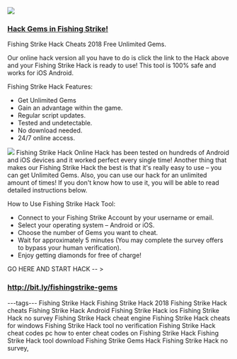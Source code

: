 <a href="http://bit.ly/fishingstrike-gems"><img src="https://i.imgur.com/JofLywq.gif"></a>
<h3><a href="http://bit.ly/fishingstrike-gems">Hack Gems in Fishing Strike!</a></h3>
Fishing Strike Hack Cheats 2018 Free Unlimited Gems.

Our online hack version all you have to do is click the link to the Hack above and your Fishing Strike Hack is ready to use! This tool is 100% safe and works for iOS Android.

Fishing Strike Hack Features:
- Get Unlimited Gems
- Gain an advantage within the game.
- Regular script updates.
- Tested and undetectable.
- No download needed.
- 24/7 online access.
<img src="http://cheatgames.online/fishingstrike-gems/img/proof.jpg">
Fishing Strike Hack Online Hack has been tested on hundreds of Android and iOS devices and it worked perfect every single time! Another thing that makes our Fishing Strike Hack the best is that it's really easy to use – you can get Unlimited Gems. Also, you can use our hack for an unlimited amount of times! If you don't know how to use it, you will be able to read detailed instructions below.


How to Use Fishing Strike Hack Tool:
- Connect to your Fishing Strike Account by your username or email.
- Select your operating system – Android or iOS.
- Choose the number of Gems you want to cheat.
- Wait for approximately 5 minutes (You may complete the survey offers to bypass your human verification).
- Enjoy getting diamonds for free of charge!

GO HERE AND START HACK -- > <h3><a href="http://bit.ly/fishingstrike-gems">http://bit.ly/fishingstrike-gems</a></h3>

---tags---
Fishing Strike Hack
Fishing Strike Hack 2018
Fishing Strike Hack cheats
Fishing Strike Hack Android
Fishing Strike Hack ios
Fishing Strike Hack no survey
Fishing Strike Hack cheat engine
Fishing Strike Hack cheats for windows
Fishing Strike Hack tool no verification
Fishing Strike Hack cheat codes pc
how to enter cheat codes on Fishing Strike Hack
Fishing Strike Hack tool download
Fishing Strike Gems Hack
Fishing Strike Hack no survey,
